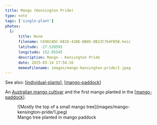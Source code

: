 ```yaml
---
title: Mango (Kensington Pride)
type: note
tags: ['single-plant']
photos:
  1:
      title: None
      filename: C696CADC-6B1D-42B6-BB05-DB13C764FB5B.heic
      latitude: -27.539595
      longitude: 152.05545
      description: Mango - Kensington Pride
      date: 2025-03-14 17:54:16
      memexFilename: images/mango-kensington-pride/1.jpeg
---
```


See also: [[individual-plants]], [[mango-paddock]]

An [Australian mango cultivar](https://en.wikipedia.org/wiki/Kensington_Pride) and the first mango planted in the [[mango-paddock]].

<figure markdown>
![Mostly the top of a small mango tree](images/mango-kensington-pride/1.jpeg)
<figcaption>Mango tree planted in mango paddock</figcaption>
</figure>

[//begin]: # "Autogenerated link references for markdown compatibility"
[individual-plants]: individual-plants "Individual plants"
[mango-paddock]: ../mango-paddock "Mango paddock"
[//end]: # "Autogenerated link references"